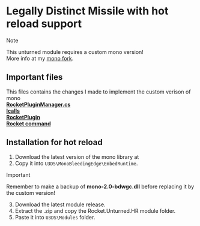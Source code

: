 # Legally Distinct Missile with hot reload support

> [!NOTE]
> This unturned module requires a custom mono version!  
More info at my [mono fork](https://github.com/Senior-S/mono-appdomain-support/tree/unity-2021.3-mbe).

## Important files
This files contains the changes I made to implement the custom verison of mono  
[**RocketPluginManager.cs**](https://github.com/Senior-S/Legally-Distinct-Missile-HR/blob/master/Rocket/Rocket.Core/Plugins/RocketPluginManager.cs)  
[**Icalls**](https://github.com/Senior-S/Legally-Distinct-Missile-HR/blob/master/Rocket/Rocket.Core/Plugins/Icalls.cs)  
[**RocketPlugin**](https://github.com/Senior-S/Legally-Distinct-Missile-HR/blob/master/Rocket/Rocket.Core/Plugins/RocketPlugin.cs)  
[**Rocket command**](https://github.com/Senior-S/Legally-Distinct-Missile-HR/blob/master/Rocket.Unturned/Commands/CommandRocket.cs#L82)  

## Installation for hot reload

1. Download the latest version of the mono library at  
2. Copy it into `U3DS\MonoBleedingEdge\EmbedRuntime`.
> [!IMPORTANT]  
> Remember to make a backup of **mono-2.0-bdwgc.dll** before replacing it by the custom version!
3. Download the latest module release.
4. Extract the .zip and copy the Rocket.Unturned.HR module folder.
5. Paste it into `U3DS\Modules` folder.